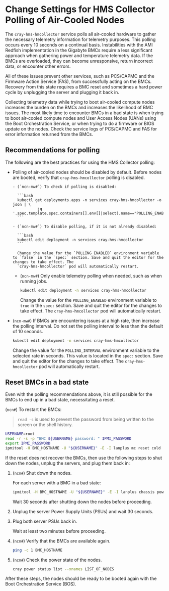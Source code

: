 # Change Settings for HMS Collector Polling of Air-Cooled Nodes

The `cray-hms-hmcollector` service polls all air-cooled hardware to gather the necessary telemetry information
for telemetry purposes. This polling occurs every 10 seconds on a continual basis. Instabilities with the AMI
Redfish implementation in the Gigabyte BMCs require a less significant approach when gathering power and
temperature telemetry data. If the BMCs are overloaded, they can become unresponsive, return incorrect data,
or encounter other errors.

All of these issues prevent other services, such as PCS/CAPMC and the Firmware Action Service \(FAS\), from
successfully acting on the BMCs. Recovery from this state requires a BMC reset and sometimes a hard power
cycle by unplugging the server and plugging it back in.

Collecting telemetry data while trying to boot air-cooled compute nodes increases the burden on the BMCs and
increases the likelihood of BMC issues. The most likely time to encounter BMCs in a bad state is when trying
to boot air-cooled compute nodes and User Access Nodes \(UANs\) using the Boot Orchestration Service, or when
trying to do a firmware or BIOS update on the nodes. Check the service logs of PCS/CAPMC and FAS for error
information returned from the BMCs.

## Recommendations for polling

The following are the best practices for using the HMS Collector polling:

- Polling of air-cooled nodes should be disabled by default. Before nodes are booted, verify that `cray-hms-hmcollector` polling is disabled.

      - (`ncn-mw#`) To check if polling is disabled:

        ```bash
        kubectl get deployments.apps -n services cray-hms-hmcollector -o json | \
                 jq '.spec.template.spec.containers[].env[]|select(.name=="POLLING_ENABLED")'
        ```

      - (`ncn-mw#`) To disable polling, if it is not already disabled:

        ```bash
        kubectl edit deployment -n services cray-hms-hmcollector
        ```

        Change the value for the `POLLING_ENABLED` environment variable to `false` in the `spec:` section. Save and quit the editor for the changes to take effect. The
        `cray-hms-hmcollector` pod will automatically restart.

  - (`ncn-mw#`) Only enable telemetry polling when needed, such as when running jobs.

    ```bash
    kubectl edit deployment -n services cray-hms-hmcollector
    ```

    Change the value for the `POLLING_ENABLED` environment variable to `true` in the `spec:` section. Save and quit the editor for the changes to take effect. The `cray-hms-hmcollector` pod will automatically restart.

- (`ncn-mw#`) If BMCs are encountering issues at a high rate, then increase the polling interval. Do not set the polling interval to less than the default of 10 seconds.

    ```bash
    kubectl edit deployment -n services cray-hms-hmcollector
    ```

    Change the value for the `POLLING_INTERVAL` environment variable to the selected rate in seconds. This value is located in the `spec:` section. Save and quit the editor
    for the changes to take effect. The `cray-hms-hmcollector` pod will automatically restart.

## Reset BMCs in a bad state

Even with the polling recommendations above, it is still possible for the BMCs to end up in a bad state, necessitating a reset.

(`ncn#`) To restart the BMCs:

> `read -s` is used to prevent the password from being written to the screen or the shell history.

```bash
USERNAME=root
read -r -s -p "BMC ${USERNAME} password: " IPMI_PASSWORD
export IPMI_PASSWORD
ipmitool -H BMC_HOSTNAME -U "${USERNAME}" -E -I lanplus mc reset cold
```

If the reset does not recover the BMCs, then use the following steps to shut down the nodes, unplug the servers, and plug them back in:

1. (`ncn#`) Shut down the nodes.

    For each server with a BMC in a bad state:

    ```bash
    ipmitool -H BMC_HOSTNAME -U "${USERNAME}" -E -I lanplus chassis power soft
    ```

    Wait 30 seconds after shutting down the nodes before proceeding.

1. Unplug the server Power Supply Units \(PSUs\) and wait 30 seconds.

1. Plug both server PSUs back in.

    Wait at least two minutes before proceeding.

1. (`ncn#`) Verify that the BMCs are available again.

    ```bash
    ping -c 1 BMC_HOSTNAME
    ```

1. (`ncn#`) Check the power state of the nodes.

    ```bash
    cray power status list --xnames LIST_OF_NODES
    ```

After these steps, the nodes should be ready to be booted again with the Boot Orchestration Service (BOS).
